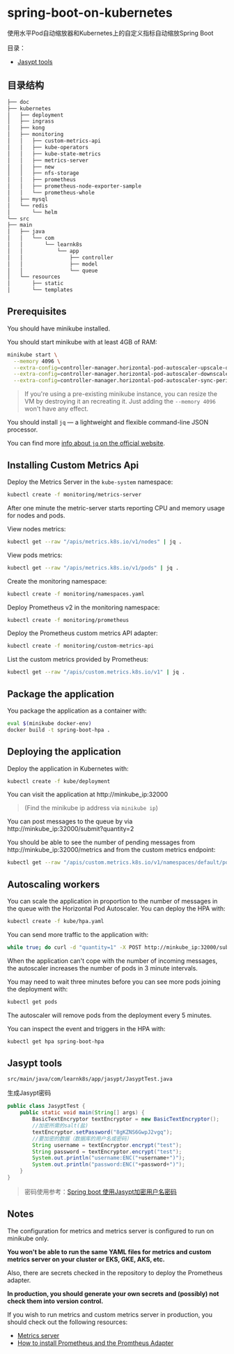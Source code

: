 # spring-boot-on-kubernetes

 使用水平Pod自动缩放器和Kubernetes上的自定义指标自动缩放Spring Boot

目录：
- <a href="#Jasypt">Jasypt tools</a>

## 目录结构

```bash
├── doc
├── kubernetes
│   ├── deployment
│   ├── ingrass
│   ├── kong
│   ├── monitoring
│   │   ├── custom-metrics-api
│   │   ├── kube-operators
│   │   ├── kube-state-metrics
│   │   ├── metrics-server
│   │   ├── new
│   │   ├── nfs-storage
│   │   ├── prometheus
│   │   ├── prometheus-node-exporter-sample
│   │   └── prometheus-whole
│   ├── mysql
│   └── redis
│       └── helm
└── src
├── main
│   ├── java
│   │   └── com
│   │       └── learnk8s
│   │           └── app
│   │               ├── controller
│   │               ├── model
│   │               └── queue
│   └── resources
│       ├── static
│       └── templates
```

## Prerequisites

You should have minikube installed.

You should start minikube with at least 4GB of RAM:

```bash
minikube start \
  --memory 4096 \
  --extra-config=controller-manager.horizontal-pod-autoscaler-upscale-delay=1m \
  --extra-config=controller-manager.horizontal-pod-autoscaler-downscale-delay=2m \
  --extra-config=controller-manager.horizontal-pod-autoscaler-sync-period=10s
```

> If you're using a pre-existing minikube instance, you can resize the VM by destroying it an recreating it. Just adding the `--memory 4096` won't have any effect.

You should install `jq` — a lightweight and flexible command-line JSON processor.

You can find more [info about `jq` on the official website](https://github.com/stedolan/jq).

## Installing Custom Metrics Api

Deploy the Metrics Server in the `kube-system` namespace:

```bash
kubectl create -f monitoring/metrics-server
```

After one minute the metric-server starts reporting CPU and memory usage for nodes and pods.

View nodes metrics:

```bash
kubectl get --raw "/apis/metrics.k8s.io/v1/nodes" | jq .
```

View pods metrics:

```bash
kubectl get --raw "/apis/metrics.k8s.io/v1/pods" | jq .
```

Create the monitoring namespace:

```bash
kubectl create -f monitoring/namespaces.yaml
```

Deploy Prometheus v2 in the monitoring namespace:

```bash
kubectl create -f monitoring/prometheus
```

Deploy the Prometheus custom metrics API adapter:

```bash
kubectl create -f monitoring/custom-metrics-api
```

List the custom metrics provided by Prometheus:

```bash
kubectl get --raw "/apis/custom.metrics.k8s.io/v1" | jq .
```

## Package the application

You package the application as a container with:

```bash
eval $(minikube docker-env)
docker build -t spring-boot-hpa .
```

## Deploying the application

Deploy the application in Kubernetes with:

```bash
kubectl create -f kube/deployment
```

You can visit the application at http://minkube_ip:32000

> (Find the minikube ip address via `minikube ip`)

You can post messages to the queue by via http://minkube_ip:32000/submit?quantity=2

You should be able to see the number of pending messages from http://minkube_ip:32000/metrics and from the custom metrics endpoint:

```bash
kubectl get --raw "/apis/custom.metrics.k8s.io/v1/namespaces/default/pods/*/messages" | jq .
```

## Autoscaling workers

You can scale the application in proportion to the number of messages in the queue with the Horizontal Pod Autoscaler. You can deploy the HPA with:

```bash
kubectl create -f kube/hpa.yaml
```

You can send more traffic to the application with:

```bash
while true; do curl -d "quantity=1" -X POST http://minkube_ip:32000/submit ; sleep 4; done
```

When the application can't cope with the number of incoming messages, the autoscaler increases the number of pods in 3 minute intervals.

You may need to wait three minutes before you can see more pods joining the deployment with:

```bash
kubectl get pods
```

The autoscaler will remove pods from the deployment every 5 minutes.

You can inspect the event and triggers in the HPA with:

```bash
kubectl get hpa spring-boot-hpa
```


## <a name="Jasypt">Jasypt tools</a>

`src/main/java/com/learnk8s/app/jasypt/JasyptTest.java`

生成Jasypt密码
```java
public class JasyptTest {
    public static void main(String[] args) {
        BasicTextEncryptor textEncryptor = new BasicTextEncryptor();
        //加密所需的salt(盐)
        textEncryptor.setPassword("8gKZNS6GwpJ2vgq");
        //要加密的数据（数据库的用户名或密码）
        String username = textEncryptor.encrypt("test");
        String password = textEncryptor.encrypt("test");
        System.out.println("username:ENC("+username+")");
        System.out.println("password:ENC("+password+")");
    }
}
```
>密码使用参考：[Spring boot 使用Jasypt加密用户名密码
](https://blog.csdn.net/evane1890/article/details/112967867)


## Notes

The configuration for metrics and metrics server is configured to run on minikube only.

**You won't be able to run the same YAML files for metrics and custom metrics server on your cluster or EKS, GKE, AKS, etc.**

Also, there are secrets checked in the repository to deploy the Prometheus adapter.

**In production, you should generate your own secrets and (possibly) not check them into version control.**

If you wish to run metrics and custom metrics server in production, you should check out the following resources:

- [Metrics server](https://github.com/kubernetes-sigs/metrics-server)
- [How to install Prometheus and the Promtheus Adapter](https://github.com/DirectXMan12/k8s-prometheus-adapter/blob/master/docs/walkthrough.md)

